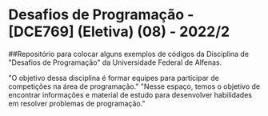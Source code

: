 # Desafios de Programação - [DCE769] (Eletiva) (08) - 2022/2

##Repositório para colocar alguns exemplos de códigos da Disciplina de "Desafios de Programação" da Universidade Federal de Alfenas.

  "O objetivo dessa disciplina é formar equipes para participar de competições na área de programação."
  "Nesse espaço, temos o objetivo de encontrar informações e material de estudo para desenvolver habilidades em resolver problemas de programação."
